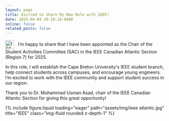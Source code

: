 ```yaml
---
layout: page
title: Excited to Share My New Role with IEEE!
date: 2025-04-04 18:18:18-0400
inline: false
related_posts: false
---
```

<p>
  <img src="https://upload.wikimedia.org/wikipedia/commons/thumb/2/24/IEEE_logo.svg/2560px-IEEE_logo.svg.png"
       alt="IEEE Logo"
       style="height: 28px; vertical-align: middle; margin-right: 8px;" />
I’m happy to share that I have been appointed as the Chair of the Student Activities Committee (SAC) in the IEEE Canadian Atlantic Section (Region 7) for 2025.

In this role, I will establish the Cape Breton University's IEEE student branch, help connect students across campuses, and encourage young engineers. I’m excited to work with the IEEE community and support student success in our region.

Thank you to Dr. Muhammad Usman Asad, chair of the IEEE Canadian Atlantic Section for giving this great opportunity!
</p>

<div class="row">
    <div class="col-sm mt-3 mt-md-0">
        {% include figure.liquid loading="eager" path="assets/img/ieee atlantic.jpg" title="IEEE" class="img-fluid rounded z-depth-1" %}
    </div>
